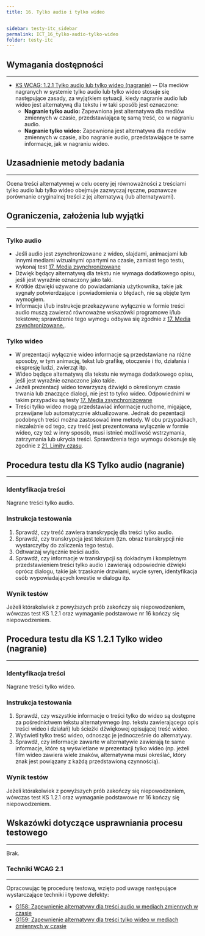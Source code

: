 ```yaml
---
title: 16. Tylko audio i tylko wideo


sidebar: testy-itc_sidebar
permalink: ICT_16_tylko-audio-tylko-wideo
folder: testy-itc
---
```



## Wymagania dostępności
------------------------
-   [KS WCAG: 1.2.1 Tylko audio lub tylko wideo (nagranie)](https://wcag.lepszyweb.pl/#audio-only-and-video-only-prerecorded) -- Dla mediów nagranych w systemie tylko audio lub tylko wideo stosuje się następujące zasady, za wyjątkiem sytuacji, kiedy nagranie audio lub wideo jest alternatywą dla tekstu i w taki sposób jest oznaczone:
    -   **Nagranie tylko audio:** Zapewniona jest alternatywa dla mediów zmiennych w czasie, przedstawiająca tę samą treść, co w nagraniu audio.
    -   **Nagranie tylko wideo:** Zapewniona jest alternatywa dla mediów zmiennych w czasie, albo nagranie audio, przedstawiające te same informacje, jak w nagraniu wideo.

## Uzasadnienie metody badania
------------------------------
Ocena treści alternatywnej w celu oceny jej równoważności z treściami tylko audio lub tylko wideo obejmuje zazwyczaj ręczne, poznawcze porównanie oryginalnej treści z jej alternatywą (lub alternatywami).

## Ograniczenia, założenia lub wyjątki
--------------------------------------
### Tylko audio
-   Jeśli audio jest zsynchronizowane z wideo, slajdami, animacjami lub innymi mediami wizualnymi opartymi na czasie, zamiast tego testu, wykonaj test [17. Media zsynchronizowane](ICT_17_media-zsynchronizowane.md)
-   Dźwięk będący alternatywą dla tekstu nie wymaga dodatkowego opisu, jeśli jest wyraźnie oznaczony jako taki.
-   Krótkie dźwięki używane do powiadamiania użytkownika, takie jak sygnały potwierdzające i powiadomienia o błędach, nie są objęte tym wymogiem.
-   Informacje i/lub instrukcje przekazywane wyłącznie w formie treści audio muszą zawierać równoważne wskazówki programowe i/lub tekstowe; sprawdzenie tego wymogu odbywa się zgodnie z [17. Media zsynchronizowane.](ICT_17_media-zsynchronizowane.md).


### Tylko wideo
-   W prezentacji wyłącznie wideo informacje są przedstawiane na różne sposoby, w tym animację, tekst lub grafikę, otoczenie i tło, działania i ekspresję ludzi, zwierząt itp.
-   Wideo będące alternatywą dla tekstu nie wymaga dodatkowego opisu, jeśli jest wyraźnie oznaczone jako takie.
-   Jeżeli prezentacji wideo towarzyszą dźwięki o określonym czasie trwania lub znaczące dialogi, nie jest to tylko wideo. Odpowiednimi w takim przypadku są testy [17. Media zsynchronizowane](ICT_17_media-zsynchronizowane.md)
-   Treści tylko wideo mogą przedstawiać informacje ruchome, migające, przewijane lub automatycznie aktualizowane. Jednak do pezentacji podobnych treści można zastosować inne metody. W obu przypadkach, niezależnie od tego, czy treść jest prezentowana wyłącznie w formie wideo, czy też w inny sposób, musi istnieć możliwość wstrzymania, zatrzymania lub ukrycia treści. Sprawdzenia tego wymogu dokonuje się zgodnie z [21. Limity czasu](ICT_21_limity-czasu.md).

## Procedura testu dla KS Tylko audio (nagranie)
------------------------------------------------
### Identyfikacja treści
Nagrane treści tylko audio.

### Instrukcja testowania
1.  Sprawdź, czy treść zawiera transkrypcję dla treści tylko audio.
2.  Sprawdź, czy transkrypcja jest tekstem (tzn. obraz transkrypcji nie wystarczyłby do zaliczenia tego testu).
3.  Odtwarzaj wyłącznie treści audio.
4.  Sprawdź, czy informacje w transkrypcji są dokładnym i kompletnym przedstawieniem treści tylko audio i zawierają odpowiednie dźwięki oprócz dialogu, takie jak trzaskanie drzwiami, wycie syren, identyfikacja osób wypowiadających kwestie w dialogu itp.

### Wynik testów
Jeżeli którakolwiek z powyższych prób zakończy się niepowodzeniem, wówczas test KS 1.2.1  oraz wymaganie podstawowe nr 16 kończy się niepowodzeniem.

## Procedura testu dla KS 1.2.1 Tylko wideo (nagranie)
------------------------------------------------------
### Identyfikacja treści
Nagrane treści tylko wideo.

### Instrukcja testowania
1.  Sprawdź, czy wszystkie informacje o treści tylko do wideo są dostępne za pośrednictwem tekstu alternatywnego (np. tekstu zawierającego opis treści wideo i działań) lub ścieżki dźwiękowej opisującej treść wideo.
2.  Wyświetl tylko treść wideo, odnosząc je jednocześnie do alternatywy.
3.  Sprawdź, czy informacje zawarte w alternatywie zawierają te same informacje, które są wyświetlane w prezentacji tylko wideo (np. jeżeli film wideo zawiera wiele znaków, alternatywna musi określać, który znak jest powiązany z każdą przedstawioną czynnością).

### Wynik testów
Jeżeli którakolwiek z powyższych prób zakończy się niepowodzeniem, wówczas test KS 1.2.1  oraz wymaganie podstawowe nr 16 kończy się niepowodzeniem.

##  Wskazówki dotyczące usprawniania procesu testowego
----------------------------------------------------------
Brak.
### Techniki WCAG 2.1
---------------------
Opracowując tę procedurę testową, wzięto pod uwagę następujące wystarczające techniki i typowe defekty:
-   [G158: Zapewnienie alternatywy dla treści audio w mediach zmiennych w czasie](https://www.w3.org/TR/WCAG20-TECHS/G158.html)
-   [G159: Zapewnienie alternatywy dla treści tylko wideo w mediach zmiennych w czasie](https://www.w3.org/TR/WCAG20-TECHS/G159.html)

